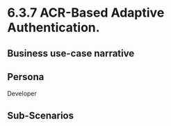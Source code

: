 # 6.3.7 ACR-Based Adaptive Authentication. 

## Business use-case narrative


## Persona
Developer

## Sub-Scenarios

